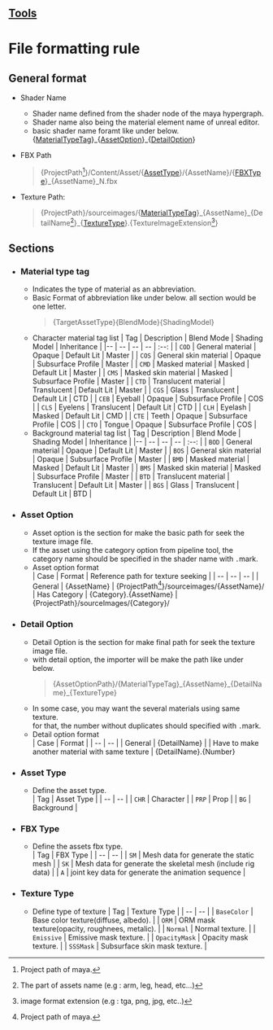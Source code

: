 [material_type_tag]: #material-type-tag "Tag of material type documents"
[asset_option]: #asset-option "Asset option documents"
[detail_option]: #detail-option "detail option documents"
[asset_type]: #asset-type "type of asset"
[fbx_type]: #fbx-type "type of fbx"
[texture_type]: #texture-type "type of texture"

[^1]: Project path of maya.

[^2]: The part of assets name (e.g : arm, leg, head, etc...) 

[^3]: image format extension (e.g : tga, png, jpg, etc..)

## [Tools](Tools.md)
# **File formatting rule**
## General format
* Shader Name  
  * Shader name defined from the shader node of the maya hypergraph.
  * Shader name also being the material element name of unreal editor.
  * basic shader name foramt like under below.  
    {[MaterialTypeTag][material_type_tag]}\_{[AssetOption][asset_option]}\_{[DetailOption][detail_option]}

* FBX Path  
  > {ProjectPath[^1]}/Content/Asset/{[AssetType][asset_type]}/{AssetName}/{[FBXType][fbx_type]}_{AssetName}_N.fbx

* Texture Path:  
  > {ProjectPath}/sourceimages/{[MaterialTypeTag][material_type_tag]}\_{AssetName}\_{DetailName[^2]}\_{[TextureType][texture_type]}.{TextureImageExtension[^3]}
  
## Sections
* ### **Material type tag**
  * Indicates the type of material as an abbreviation.
  * Basic Format of abbreviation like under below. all section would be one letter.  
      > {TargetAssetType}{BlendMode}{ShadingModel}
  * Character material tag list
    | Tag | Description | Blend Mode | Shading Model | Inheritance |
    |-- | -- | -- | -- | :--: |
    | `COD` | General material | Opaque | Default Lit | Master |
    | `COS` | General skin material | Opaque | Subsurface Profile | Master |
    | `CMD` | Masked material | Masked | Default Lit | Master |
    | `CMS` | Masked skin material | Masked | Subsurface Profile | Master |
    | `CTD` | Translucent material | Translucent | Default Lit | Master |
    | `CGS` | Glass | Translucent | Default Lit | CTD |
    | `CEB` | Eyeball | Opaque | Subsurface Profile | COS |
    | `CLS` | Eyelens | Translucent | Default Lit | CTD |
    | `CLH` | Eyelash | Masked | Default Lit | CMD |
    | `CTE` | Teeth | Opaque | Subsurface Profile | COS |
    | `CTO` | Tongue | Opaque | Subsurface Profile | COS |
  * Background material tag list
    | Tag | Description | Blend Mode | Shading Model | Inheritance |
    |-- | -- | -- | -- | :--: |
    | `BOD` | General material | Opaque | Default Lit | Master |
    | `BOS` | General skin material | Opaque | Subsurface Profile | Master |
    | `BMD` | Masked material | Masked | Default Lit | Master |
    | `BMS` | Masked skin material | Masked | Subsurface Profile | Master |
    | `BTD` | Translucent material | Translucent | Default Lit | Master |
    | `BGS` | Glass | Translucent | Default Lit | BTD |

* ### **Asset Option**
  * Asset option is the section for make the basic path for seek the texture image file.
  * If the asset using the category option from pipeline tool, the category name should be specified in the shader name with ``.``mark.
  * Asset option format  
    | Case | Format | Reference path for texture seeking |
    | -- | -- | -- | 
    | General | {AssetName} | {ProjectPath[^1]}/sourceimages/{AssetName}/
    | Has Category | {Category}.{AssetName} | {ProjectPath}/sourceImages/{Category}/

* ### **Detail Option**
  * Detail Option is the section for make final path for seek the texture image file.
  * with detail option, the importer will be make the path like under below.
    > {AssetOptionPath}/{MaterialTypeTag}\_{AssetName}\_{DetailName}\_{TextureType}
  * In some case, you may want the several materials using same texture.   
    for that, the number without duplicates should specified with ``.``mark. 
  * Detail option format  
    | Case | Format |
    | -- | -- |
    | General | {DetailName} | 
    | Have to make another material with same texture | {DetailName}.{Number}

* ### **Asset Type**
  * Define the asset type.  
    | Tag | Asset Type |
    | -- | -- |
    | `CHR` | Character |
    | `PRP` | Prop |
    | `BG` | Background | 

* ### **FBX Type**
  * Define the assets fbx type.  
    | Tag | FBX Type |
    | -- | -- |
    | `SM` | Mesh data for generate the static mesh |
    | `SK` | Mesh data for generate the skeletal mesh (include rig data) |
    | `A` | joint key data for generate the animation sequence | 

* ### **Texture Type**
  * Define type of texture
    | Tag | Texture Type |
    | -- | -- |
    | `BaseColor` | Base color texture(diffuse, albedo). |
    | `ORM` | ORM mask texture(opacity, roughnees, metalic). |
    | `Normal` | Normal texture. |
    | `Emissive` | Emissive mask texture. |
    | `OpacityMask` | Opacity mask texture. |
    | `SSSMask` | Subsurface skin mask texture. |

